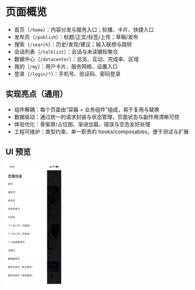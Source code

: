 # 页面概览

- 首页（`/home`）：内容分发与服务入口；轮播、卡片、快捷入口
- 发布页（`/publish`）：标题/正文/标签/上传；草稿/发布
- 搜索（`/search`）：历史/发现/建议；输入联想与跳转
- 会话列表（`/talklist`）：会话与未读徽标聚合
- 数据中心（`/datacenter`）：总览、互动、完成率、区域
- 我的（`/my`）：用户卡片、服务网格、设置入口
- 登录（`/login/*`）：手机号、验证码、密码登录

## 实现亮点（通用）

- 组件解耦：每个页面由“容器 + 业务组件”组成，易于复用与替换
- 数据驱动：通过统一的请求封装与状态管理，页面状态与副作用清晰可控
- 体验优化：骨架屏/占位图、渐进加载、错误与空态友好处理
- 工程可维护：类型约束、单一职责的 hooks/composables，便于测试与扩展

## UI 预览

<div style="display: flex; gap: 12px; align-items: flex-start;">
  <img src="../images/index.png" alt="Login Placeholder" style="flex: 1 1 0; max-width: 30%; height: auto;" />
</div>
